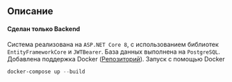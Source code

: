 ## Описание
#### Сделан только Backend
Система реализована на `ASP.NET Core 8`,  с использованием библиотек `EntityFrameworkCore` и `JWTBearer`. База данных выполнена на `PostgreSQL`. Добавлена поддержка Docker ([Репозиторий](https://hub.docker.com/r/serejamolodec/dripchip)). Запуск с помощью Docker
``` powershell
docker-compose up --build
```

